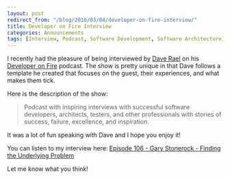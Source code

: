 ```yaml
---
layout: post
redirect_from: "/blog/2016/03/04/developer-on-fire-interview/"
title: Developer on Fire Interview
categories: Announcements
tags: [Interview, Podcast, Software Development, Software Architecture]
---
```


I recently had the pleasure of being interviewed by [Dave Rael](https://twitter.com/raelyard "Dave Rael") on his [Developer on Fire](http://developeronfire.com/ "Developer on Fire") podcast.  The show is pretty unique in that Dave follows a template he created that focuses on the guest, their experiences, and what makes them tick.

Here is the description of the show:

> Podcast with inspiring interviews with successful software developers, architects, testers, and other professionals with stories of success, failure, excellence, and inspiration.

It was a lot of fun speaking with Dave and I hope you enjoy it!

You can listen to my interview here:  [Episode 106 - Gary Stonerock - Finding the Underlying Problem](http://developeronfire.com/episode-106-gary-stonerock-finding-the-underlying-problem "Gary Stonerock - Finding the Underlying Problem")

Let me know what you think!